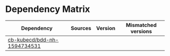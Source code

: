 # Dependency Matrix

Dependency | Sources | Version | Mismatched versions
---------- | ------- | ------- | -------------------
[cb-kubecd/bdd-nh-1594734531](https://github.com/cb-kubecd/bdd-nh-1594734531.git) |  | []() | 
